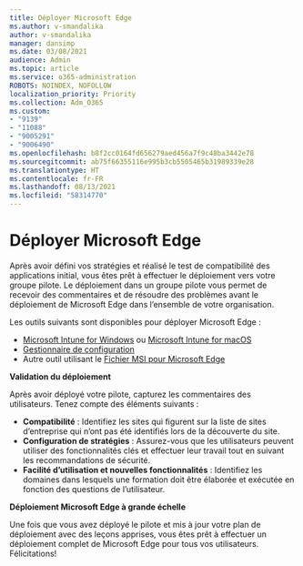 ```yaml
---
title: Déployer Microsoft Edge
ms.author: v-smandalika
author: v-smandalika
manager: dansimp
ms.date: 03/08/2021
audience: Admin
ms.topic: article
ms.service: o365-administration
ROBOTS: NOINDEX, NOFOLLOW
localization_priority: Priority
ms.collection: Adm_O365
ms.custom:
- "9139"
- "11088"
- "9005291"
- "9006490"
ms.openlocfilehash: b8f2cc0164fd656279aed456a7f9c48ba3442e78
ms.sourcegitcommit: ab75f66355116e995b3cb5505465b31989339e28
ms.translationtype: HT
ms.contentlocale: fr-FR
ms.lasthandoff: 08/13/2021
ms.locfileid: "58314770"
---
```

# <a name="deploy-microsoft-edge"></a>Déployer Microsoft Edge

Après avoir défini vos stratégies et réalisé le test de compatibilité des applications initial, vous êtes prêt à effectuer le déploiement vers votre groupe pilote. Le déploiement dans un groupe pilote vous permet de recevoir des commentaires et de résoudre des problèmes avant le déploiement de Microsoft Edge dans l’ensemble de votre organisation.

Les outils suivants sont disponibles pour déployer Microsoft Edge :

- [Microsoft Intune for Windows](https://docs.microsoft.com/mem/intune/apps/apps-windows-edge) ou [Microsoft Intune for macOS](https://docs.microsoft.com/mem/intune/apps/apps-edge-macos)
- [Gestionnaire de configuration](https://docs.microsoft.com/DeployEdge/deploy-edge-with-configuration-manager)
- Autre outil utilisant le [Fichier MSI pour Microsoft Edge](https://www.microsoft.com/edge/business/download)

**Validation du déploiement**

Après avoir déployé votre pilote, capturez les commentaires des utilisateurs. Tenez compte des éléments suivants :
- **Compatibilité** : Identifiez les sites qui figurent sur la liste de sites d’entreprise qui n’ont pas été identifiés lors de la découverte du site.
- **Configuration de stratégies** : Assurez-vous que les utilisateurs peuvent utiliser des fonctionnalités clés et effectuer leur travail tout en suivant les recommandations de sécurité.
- **Facilité d’utilisation et nouvelles fonctionnalités** : Identifiez les domaines dans lesquels une formation doit être élaborée et exécutée en fonction des questions de l’utilisateur.

**Déploiement Microsoft Edge à grande échelle**

Une fois que vous avez déployé le pilote et mis à jour votre plan de déploiement avec des leçons apprises, vous êtes prêt à effectuer un déploiement complet de Microsoft Edge pour tous vos utilisateurs. Félicitations!


